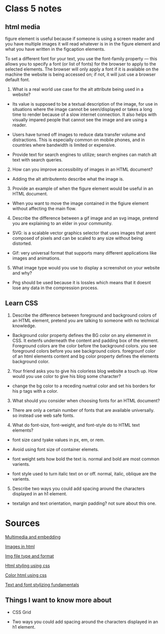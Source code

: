 # Class 5 notes

## html media

figure element is useful because if someone is using a screen reader and you have multiple images it will read whatever is in in the figure element and what you have written in the figcaption elements.

To set a different font for your text, you use the font-family property — this allows you to specify a font (or list of fonts) for the browser to apply to the selected elements. The browser will only apply a font if it is available on the machine the website is being accessed on; if not, it will just use a browser default font.

1. What is a real world use case for the alt attribute being used in a website?

- Its value is supposed to be a textual description of the image, for use in situations where the image cannot be seen/displayed or takes a long time to render because of a slow internet connection. It also helps with visually impared people that cannot see the image and are using a reader.

- Users have turned off images to reduce data transfer volume and distractions. This is especially common on mobile phones, and in countries where bandwidth is limited or expensive.

- Provide text for search engines to utilize; search engines can match alt text with search queries.

2. How can you improve accessibility of images in an HTML document?

- Adding the alt attributemto describe what the image is.

3. Provide an example of when the figure element would be useful in an HTML document.

- When you want to move the image contained in the figiure element without affecting the main flow.

4. Describe the difference between a gif image and an svg image, pretend you are explaining to an elder in your community.

- SVG: is a scalable vector graphics selector that uses images that arent composed of pixels and can be scaled to any size without being distorted.

- Gif: very universal format that supports many different applications like images and animations.

5. What image type would you use to display a screenshot on your website and why?

- Png should be used because it is lossles which means that it doesnt lose any data in the compression process.

## Learn CSS

1. Describe the difference between foreground and background colors of an HTML element, pretend you are talking to someone with no technical knowledge.

- Background color property defines the BG color on any elememnt in CSS. It extenfs underneath the content and padding box of the element. Foreground colors are the color before the background colors. you see foreground colors before you see background colors.
foregrounf color of an html elements content and bg color property defines the elements background color.

2. Your friend asks you to give his colorless blog website a touch up. How would you use color to give his blog some character?

- change the bg color to a receding nuetral color and set his borders for his p tags with a color. 

3. What should you consider when choosing fonts for an HTML document?

- There are only a certain number of fonts that are available universally. so instead use web safe fonts.

4. What do font-size, font-weight, and font-style do to HTML text elements?

- font size cand tyake values in px, em, or rem.
- Avoid using font size of container elemets.

- font weight sets how bold the text is. normal and bold are most common varients.

- font style used to turn italic text on or off. normal, italic, oblique are the varients.

5. Describe two ways you could add spacing around the characters displayed in an h1 element.

- textalign and text orientation, margin padding? not sure about this one.

# Sources
[Multimedia and embedding](https://developer.mozilla.org/en-US/docs/Learn/HTML/Multimedia_and_embedding)

[Images in html](https://developer.mozilla.org/en-US/docs/Learn/HTML/Multimedia_and_embedding/Images_in_HTML)

[Img file type and format](https://developer.mozilla.org/en-US/docs/Web/Media/Formats/Image_types)

[Html styling using css](https://developer.mozilla.org/en-US/docs/Learn/CSS)

[Color html using css](https://developer.mozilla.org/en-US/docs/Web/CSS/CSS_Colors/Applying_color)

[Text and font stylizing fundamentals](https://developer.mozilla.org/en-US/docs/Learn/CSS/Styling_text/Fundamentals)

## Things I want to know more about

- CSS Grid

- Two ways you could add spacing around the characters displayed in an h1 element.